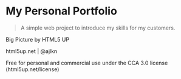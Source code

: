 
# My Personal Portfolio

> A simple web project to introduce my skills for my customers.

Big Picture by HTML5 UP

html5up.net | @ajlkn

Free for personal and commercial use under the CCA 3.0 license (html5up.net/license)
